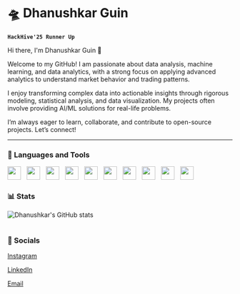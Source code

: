 # 🛸 Dhanushkar Guin

**`HackHive'25 Runner Up`**

Hi there, I'm Dhanushkar Guin 👋

Welcome to my GitHub! I am passionate about data analysis, machine learning, and data analytics, with a strong focus on applying advanced analytics to understand market behavior and trading patterns.

I enjoy transforming complex data into actionable insights through rigorous modeling, statistical analysis, and data visualization. My projects often involve providing AI/ML solutions for real-life problems.

I’m always eager to learn, collaborate, and contribute to open-source projects. Let’s connect!

---

### 🧰 Languages and Tools

<img align='left' width="30px" style="padding-right:10px;" src="https://cdn.jsdelivr.net/gh/devicons/devicon@latest/icons/python/python-original.svg" />
<img align='left' width="30px" style="padding-right:10px;" src="https://cdn.jsdelivr.net/gh/devicons/devicon@latest/icons/html5/html5-original.svg" />
<img align='left' width="30px" style="padding-right:10px;" src="https://cdn.jsdelivr.net/gh/devicons/devicon@latest/icons/css3/css3-original.svg" />
<img align='left' width="30px" style="padding-right:10px;" src="https://cdn.jsdelivr.net/gh/devicons/devicon@latest/icons/javascript/javascript-original.svg" />
<img align='left' width="30px" style="padding-right:10px;" src="https://cdn.jsdelivr.net/gh/devicons/devicon@latest/icons/tensorflow/tensorflow-original.svg" />
<img align='left' width="30px" style="padding-right:10px;" src="https://cdn.jsdelivr.net/gh/devicons/devicon@latest/icons/scikitlearn/scikitlearn-original.svg" />
<img align='left' width="30px" style="padding-right:10px;" src="https://cdn.jsdelivr.net/gh/devicons/devicon@latest/icons/react/react-original.svg" />
<img align='left' width="30px" style="padding-right:10px;" src="https://cdn.jsdelivr.net/gh/devicons/devicon@latest/icons/mysql/mysql-original.svg" />
<img align='left' width="30px" style="padding-right:10px;" src="https://cdn.jsdelivr.net/gh/devicons/devicon@latest/icons/figma/figma-original.svg" />
<img align='left' width="30px" style="padding-right:10px;" src="https://cdn.jsdelivr.net/gh/devicons/devicon@latest/icons/flask/flask-original.svg" />
<br />

#

### 📊 Stats

![Dhanushkar's GitHub stats](https://github-readme-stats.vercel.app/api?username=dhanushkarguin&show_icons=true&theme=catppuccin_latte)

#

### 🙇 Socials 

[Instagram](https://instagram.com/Dhanu._.exe)

[LinkedIn](https://linkedin.com/in/DhanushkarGuin)

[Email](mailto:dhanushkarguin10@gmail.com)
